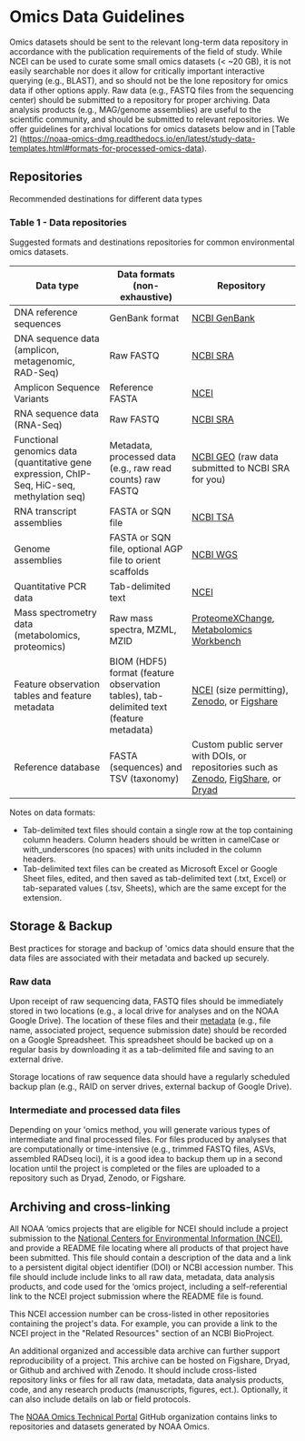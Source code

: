 Omics Data Guidelines
======

Omics datasets should be sent to the relevant long-term data repository in accordance with the publication requirements of the field of study. While NCEI can be used to curate some small omics datasets (< ~20 GB), it is not easily searchable nor does it allow for critically important interactive querying (e.g., BLAST), and so should not be the lone repository for omics data if other options apply. Raw data (e.g., FASTQ files from the sequencing center) should be submitted to a repository for proper archiving. Data analysis products (e.g., MAG/genome assemblies) are useful to the scientific community, and should be submitted to relevant repositories. We offer guidelines for archival locations for omics datasets below and in [Table 2] (https://noaa-omics-dmg.readthedocs.io/en/latest/study-data-templates.html#formats-for-processed-omics-data).

## Repositories

Recommended destinations for different data types

### Table 1 - Data repositories

Suggested formats and destinations repositories for common environmental omics datasets. 

Data type | Data formats (non-exhaustive) | Repository
-- | -- | --
DNA reference sequences | GenBank format | [NCBI GenBank](https://www.ncbi.nlm.nih.gov/genbank/submit/)
DNA sequence data (amplicon, metagenomic, RAD-Seq) | Raw FASTQ | [NCBI SRA](https://www.ncbi.nlm.nih.gov/sra/docs/submit/)
Amplicon Sequence Variants | Reference FASTA | [NCEI](https://www.ncei.noaa.gov/archive)
RNA sequence data (RNA-Seq) | Raw FASTQ | [NCBI SRA](https://www.ncbi.nlm.nih.gov/sra/docs/submit/)
Functional genomics data (quantitative gene expression, ChIP-Seq, HiC-seq, methylation seq) | Metadata, processed data (e.g., raw read counts) raw FASTQ | [NCBI GEO](https://www.ncbi.nlm.nih.gov/geo/info/submission.html) (raw data submitted to NCBI SRA for you)
RNA transcript assemblies | FASTA or SQN file | [NCBI TSA](https://www.ncbi.nlm.nih.gov/genbank/tsa/)
Genome assemblies | FASTA or SQN file, optional AGP file to orient scaffolds | [NCBI WGS](https://www.ncbi.nlm.nih.gov/genbank/genomesubmit/)
Quantitative PCR data | Tab-delimited text | [NCEI](https://www.ncei.noaa.gov/archive)
Mass spectrometry data (metabolomics, proteomics) | Raw mass spectra, MZML, MZID | [ProteomeXChange](https://www.proteomexchange.org/), [Metabolomics Workbench](https://www.metabolomicsworkbench.org/)
Feature observation tables and feature metadata | BIOM (HDF5) format (feature observation tables), tab-delimited text (feature metadata) | [NCEI](https://www.ncei.noaa.gov/archive) (size permitting), [Zenodo](https://zenodo.org/), or [Figshare](https://figshare.com/)
Reference database | FASTA (sequences) and TSV (taxonomy) | Custom public server with DOIs, or repositories such as [Zenodo](https://zenodo.org/), [FigShare](https://figshare.com/), or [Dryad](https://datadryad.org/stash)

Notes on data formats:

* Tab-delimited text files should contain a single row at the top containing column headers. Column headers should be written in camelCase or with_underscores (no spaces) with units included in the column headers.
* Tab-delimited text files can be created as Microsoft Excel or Google Sheet files, edited, and then saved as tab-delimited text (.txt, Excel) or tab-separated values (.tsv, Sheets), which are the same except for the extension.

## Storage & Backup

Best practices for storage and backup of 'omics data should ensure that the data files are associated with their metadata and backed up securely.

### Raw data

Upon receipt of raw sequencing data, FASTQ files should be immediately stored in two locations (e.g., a local drive for analyses and on the NOAA Google Drive). The location of these files and their [metadata](https://noaa-omics-dmg.readthedocs.io/en/latest/metadata-guidelines.html) (e.g., file name, associated project, sequence submission date) should be recorded on a Google Spreadsheet. This spreadsheet should be backed up on a regular basis by downloading it as a tab-delimited file and saving to an external drive. 

Storage locations of raw sequence data should have a regularly scheduled backup plan (e.g., RAID on server drives, external backup of Google Drive).

### Intermediate and processed data files

Depending on your 'omics method, you will generate various types of intermediate and final processed files. For files produced by analyses that are computationally or time-intensive (e.g., trimmed FASTQ files, ASVs, assembled RADseq loci), it is a good idea to backup them up in a second location until the project is completed or the files are uploaded to a repository such as Dryad, Zenodo, or Figshare.

## Archiving and cross-linking

All NOAA ‘omics projects that are eligible for NCEI should include a project submission to the [National Centers for Environmental Information (NCEI)](https://www.ncei.noaa.gov/), and provide a README file locating where all products of that project have been submitted. This file should contain a description of the data and a link to a persistent digital object identifier (DOI) or NCBI accession number. This file should include include links to all raw data, metadata, data analysis products, and code used for the ‘omics project, including a self-referential link to the NCEI project submission where the README file is found. 

This NCEI accession number can be cross-listed in other repositories containing the project's data. For example, you can provide a link to the NCEI project in the "Related Resources" section of an NCBI BioProject.

An additional organized and accessible data archive can further support reproducibility of a project. This archive can be hosted on Figshare, Dryad, or Github and archived with Zenodo. It should include cross-listed repository links or files for all raw data, metadata, data analysis products, code, and any research products (manuscripts, figures, ect.). Optionally, it can also include details on lab or field protocols.  

The [NOAA Omics Technical Portal](https://github.com/NOAA-Omics/NOAA-Omics-Technical-Portal) GitHub organization contains links to repositories and datasets generated by NOAA Omics. 
